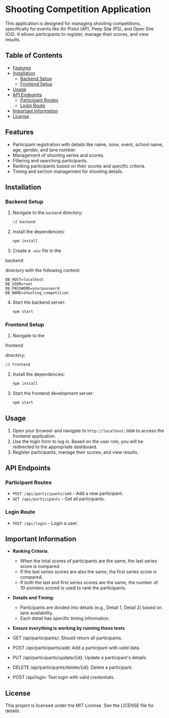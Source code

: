 # Shooting Competition Application

This application is designed for managing shooting competitions, specifically for events like Air Pistol (AP), Peep Site (PS), and Open Site (OS). It allows participants to register, manage their scores, and view results.

## Table of Contents

- [Features](#features)
- [Installation](#installation)
  - [Backend Setup](#backend-setup)
  - [Frontend Setup](#frontend-setup)
- [Usage](#usage)
- [API Endpoints](#api-endpoints)
  - [Participant Routes](#participant-routes)
  - [Login Route](#login-route)
- [Important Information](#important-information)
- [License](#license)

## Features

- Participant registration with details like name, zone, event, school name, age, gender, and lane number.
- Management of shooting series and scores.
- Filtering and searching participants.
- Ranking participants based on their scores and specific criteria.
- Timing and section management for shooting details.

## Installation

### Backend Setup

1. Navigate to the `backend` directory:
   ```sh
   cd backend
   ```

2. Install the dependencies:
   ```sh
   npm install
   ```

3. Create a `.env` file in the 

backend

 directory with the following content:
   ```env
   DB_HOST=localhost
   DB_USER=root
   DB_PASSWORD=yourpassword
   DB_NAME=shooting_competition
   ```

4. Start the backend server:
   ```sh
   npm start
   ```

### Frontend Setup

1. Navigate to the 

frontend

 directory:
   ```sh
   cd frontend
   ```

2. Install the dependencies:
   ```sh
   npm install
   ```

3. Start the frontend development server:
   ```sh
   npm start
   ```

## Usage

1. Open your browser and navigate to `http://localhost:3000` to access the frontend application.
2. Use the login form to log in. Based on the user role, you will be redirected to the appropriate dashboard.
3. Register participants, manage their scores, and view results.

## API Endpoints

### Participant Routes

- `POST /api/participants/add` - Add a new participant.
- `GET /api/participants` - Get all participants.

### Login Route

- `POST /api/login` - Login a user.

## Important Information

- **Ranking Criteria**:
  - When the total scores of participants are the same, the last series score is compared.
  - If the last series scores are also the same, the first series score is compared.
  - If both the last and first series scores are the same, the number of 10-pointers scored is used to rank the participants.

- **Details and Timing**:
  - Participants are divided into details (e.g., Detail 1, Detail 2) based on lane availability.
  - Each detail has specific timing information.

- **Ensure everything is working by running these tests**

- GET /api/participants/: Should return all participants.
- POST /api/participants/add: Add a participant with valid data.
- PUT /api/participants/update/{id}: Update a participant's details.
- DELETE /api/participants/delete/{id}: Delete a participant.
- POST /api/login: Test login with valid credentials.

## License

This project is licensed under the MIT License. See the LICENSE file for details.
